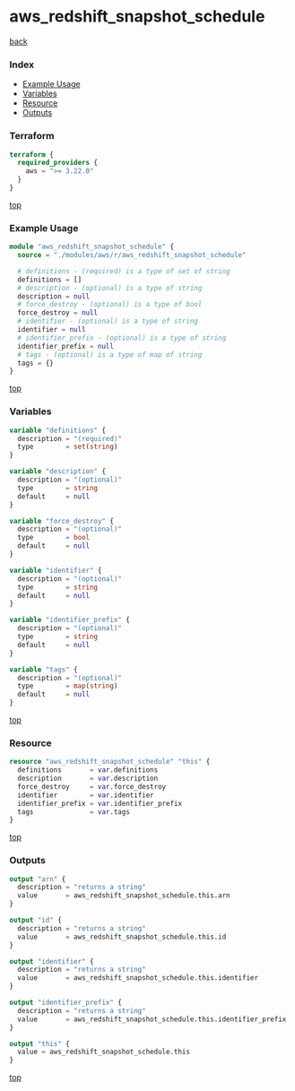 # aws_redshift_snapshot_schedule

[back](../aws.md)

### Index

- [Example Usage](#example-usage)
- [Variables](#variables)
- [Resource](#resource)
- [Outputs](#outputs)

### Terraform

```terraform
terraform {
  required_providers {
    aws = ">= 3.22.0"
  }
}
```

[top](#index)

### Example Usage

```terraform
module "aws_redshift_snapshot_schedule" {
  source = "./modules/aws/r/aws_redshift_snapshot_schedule"

  # definitions - (required) is a type of set of string
  definitions = []
  # description - (optional) is a type of string
  description = null
  # force_destroy - (optional) is a type of bool
  force_destroy = null
  # identifier - (optional) is a type of string
  identifier = null
  # identifier_prefix - (optional) is a type of string
  identifier_prefix = null
  # tags - (optional) is a type of map of string
  tags = {}
}
```

[top](#index)

### Variables

```terraform
variable "definitions" {
  description = "(required)"
  type        = set(string)
}

variable "description" {
  description = "(optional)"
  type        = string
  default     = null
}

variable "force_destroy" {
  description = "(optional)"
  type        = bool
  default     = null
}

variable "identifier" {
  description = "(optional)"
  type        = string
  default     = null
}

variable "identifier_prefix" {
  description = "(optional)"
  type        = string
  default     = null
}

variable "tags" {
  description = "(optional)"
  type        = map(string)
  default     = null
}
```

[top](#index)

### Resource

```terraform
resource "aws_redshift_snapshot_schedule" "this" {
  definitions       = var.definitions
  description       = var.description
  force_destroy     = var.force_destroy
  identifier        = var.identifier
  identifier_prefix = var.identifier_prefix
  tags              = var.tags
}
```

[top](#index)

### Outputs

```terraform
output "arn" {
  description = "returns a string"
  value       = aws_redshift_snapshot_schedule.this.arn
}

output "id" {
  description = "returns a string"
  value       = aws_redshift_snapshot_schedule.this.id
}

output "identifier" {
  description = "returns a string"
  value       = aws_redshift_snapshot_schedule.this.identifier
}

output "identifier_prefix" {
  description = "returns a string"
  value       = aws_redshift_snapshot_schedule.this.identifier_prefix
}

output "this" {
  value = aws_redshift_snapshot_schedule.this
}
```

[top](#index)
